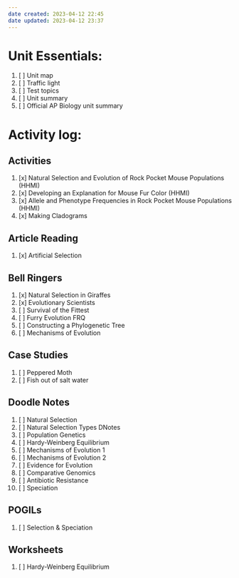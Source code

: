 ```yaml
---
date created: 2023-04-12 22:45
date updated: 2023-04-12 23:37
---
```


# Unit Essentials:

1. [ ] Unit map
2. [ ] Traffic light
3. [ ] Test topics
4. [ ] Unit summary
5. [ ] Official AP Biology unit summary

# Activity log:

## Activities

1. [x] Natural Selection and Evolution of Rock Pocket Mouse Populations (HHMI)
2. [x] Developing an Explanation for Mouse Fur Color (HHMI)
3. [x] Allele and Phenotype Frequencies in Rock Pocket Mouse Populations (HHMI)
4. [x] Making Cladograms

## Article Reading

1. [x] Artificial Selection

## Bell Ringers

1. [x] Natural Selection in Giraffes
2. [x] Evolutionary Scientists
3. [ ] Survival of the Fittest
4. [ ] Furry Evolution FRQ
5. [ ] Constructing a Phylogenetic Tree
6. [ ] Mechanisms of Evolution

## Case Studies

1. [ ] Peppered Moth
2. [ ] Fish out of salt water

## Doodle Notes

1. [ ] Natural Selection
2. [ ] Natural Selection Types DNotes
3. [ ] Population Genetics
4. [ ] Hardy-Weinberg Equilibrium
5. [ ] Mechanisms of Evolution 1
6. [ ] Mechanisms of Evolution 2
7. [ ] Evidence for Evolution
8. [ ] Comparative Genomics
9. [ ] Antibiotic Resistance
10. [ ] Speciation

## POGILs

1. [ ] Selection & Speciation

## Worksheets

1. [ ] Hardy-Weinberg Equilibrium
